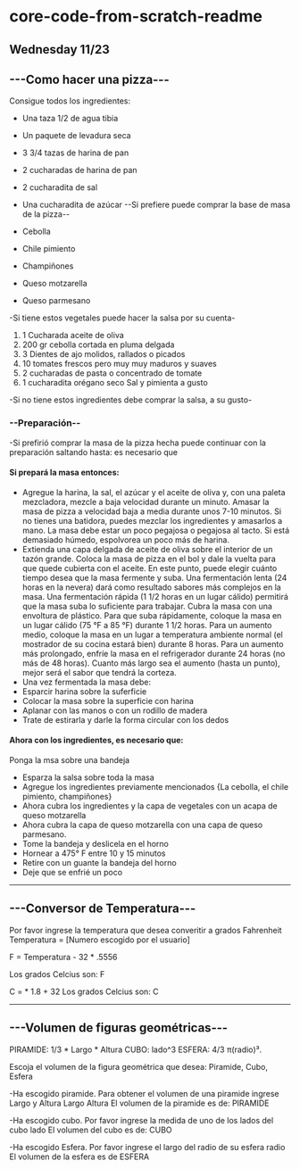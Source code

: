 # core-code-from-scratch-readme
## Wednesday 11/23

## ---Como hacer una pizza---

Consigue todos los ingredientes:
- Una taza 1/2 de agua tibia
- Un paquete de levadura seca
- 3 3/4 tazas de harina de pan
- 2 cucharadas de harina de pan
- 2 cucharadita de sal 
- Una cucharadita de azúcar
--Si prefiere puede comprar la base de masa de la pizza--

- Cebolla
- Chile pimiento
- Champiñones
- Queso motzarella
- Queso parmesano

-Si tiene estos vegetales puede hacer la salsa por su cuenta-

1. 1 Cucharada aceite de oliva 
2. 200 gr cebolla cortada en pluma delgada 
3. 3 Dientes de ajo molidos, rallados o picados 
4. 10 tomates frescos pero muy muy maduros y suaves 
5. 2 cucharadas de pasta o concentrado de tomate 
6. 1 cucharadita orégano seco Sal y pimienta a gusto

-Si no tiene estos ingredientes debe comprar la salsa, a su gusto-

### --Preparación--
-Si prefirió comprar la masa de la pizza hecha puede continuar con la preparación saltando hasta: es necesario que

#### Si prepará la masa  entonces:
- Agregue la harina, la sal, el azúcar y el aceite de oliva y, con una paleta mezcladora, mezcle a baja velocidad durante un minuto.
Amasar la masa de pizza a velocidad baja a media durante unos 7-10 minutos.
Si no tienes una batidora, puedes mezclar los ingredientes y amasarlos a mano.
La masa debe estar un poco pegajosa o pegajosa al tacto. Si está demasiado húmedo, espolvorea un poco más de harina.
- Extienda una capa delgada de aceite de oliva sobre el interior de un tazón grande. Coloca la masa de pizza en el bol y dale la vuelta para que quede cubierta con el aceite.
En este punto, puede elegir cuánto tiempo desea que la masa fermente y suba. Una fermentación lenta (24 horas en la nevera) dará como resultado sabores más complejos en la masa. Una fermentación rápida (1 1/2 horas en un lugar cálido) permitirá que la masa suba lo suficiente para trabajar.
Cubra la masa con una envoltura de plástico.
Para que suba rápidamente, coloque la masa en un lugar cálido (75 °F a 85 °F) durante 1 1/2 horas.
Para un aumento medio, coloque la masa en un lugar a temperatura ambiente normal (el mostrador de su cocina estará bien) durante 8 horas. Para un aumento más prolongado, enfríe la masa en el refrigerador durante 24 horas (no más de 48 horas).
Cuanto más largo sea el aumento (hasta un punto), mejor será el sabor que tendrá la corteza.
- Una vez fermentada la masa debe:
- Esparcir harina sobre la suferficie
- Colocar la masa sobre la superficie con harina
- Aplanar con las manos o con un rodillo de madera 
- Trate de estirarla y darle la forma circular con los dedos

#### Ahora con los ingredientes, es necesario que:

Ponga la msa sobre una bandeja
- Esparza la salsa sobre toda la masa
- Agregue los ingredientes previamente mencionados {La cebolla, el chile pimiento, champiñones}
- Ahora cubra los ingredientes y la capa de vegetales con un acapa de queso motzarella
- Ahora cubra la capa de queso motzarella con una capa de queso parmesano.
- Tome la bandeja y deslicela en el horno
- Hornear a 475° F entre 10 y 15 minutos
- Retire con un guante la bandeja del horno
- Deje que se enfrié un poco

---
## ---Conversor de Temperatura---

Por favor ingrese la temperatura que desea converitir a grados Fahrenheit
Temperatura = [Numero escogido por el usuario]

F = Temperatura - 32 * .5556

Los grados Celcius son: F

C = * 1.8 + 32
Los grados Celcius son: C

---
## ---Volumen de figuras geométricas---
PIRAMIDE: 1/3 * Largo * Altura
CUBO: lado^3
ESFERA: 4/3 π(radio)³.

Escoja el volumen de la figura geométrica que desea: Piramide, Cubo, Esfera

-Ha escogido piramide. Para obtener el volumen de una piramide ingrese Largo y Altura
Largo
Altura
El volumen de la piramide es de: PIRAMIDE

-Ha escogido cubo. Por favor ingrese la medida de uno de los lados del cubo
lado
El volumen del cubo es de: CUBO

-Ha escogido Esfera. Por favor ingrese el largo del radio de su esfera
radio
El volumen de la esfera es de ESFERA
